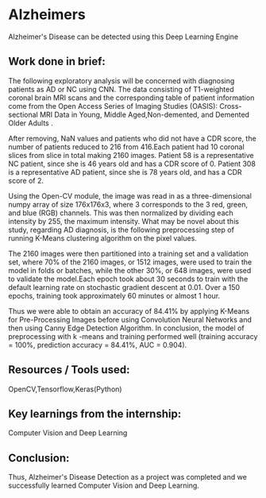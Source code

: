 # Alzheimers
Alzheimer's Disease can be detected using this Deep Learning Engine

## Work done in brief:

The following exploratory analysis will be concerned with diagnosing patients as AD or NC
using CNN. The data consisting of T1-weighted coronal brain MRI scans and the corresponding table of patient information come from the Open Access Series of Imaging Studies (OASIS): Cross-sectional MRI Data in Young, Middle Aged,Non-demented, and Demented Older Adults .  
       
After removing, NaN values and patients who did not have a CDR score, the number of patients reduced to 216 from 416.Each patient had 10 coronal slices from slice in total making 2160 images. Patient 58 is a representative NC patient, since she is 46 years old and has a CDR score of 0. Patient 308 is a representative AD patient, since she is 78 years old, and has a CDR score of 2.
      
Using the Open-CV module, the image was read in as a three-dimensional numpy array of size 176x176x3, where 3 corresponds to the 3 red, green, and blue (RGB) channels. This was then normalized by dividing each intensity by 255, the maximum intensity. What may be novel about this study, regarding AD diagnosis, is the following preprocessing step of running K-Means clustering algorithm on the pixel values.
      
The 2160 images were then partitioned into a training set and a validation set, where 70% of the 2160 images, or 1512 images, were used to train the model in folds or batches, while the other 30%, or 648 images, were used to validate the model.Each epoch took about 30 seconds to train with the default learning rate on stochastic gradient descent at 0.01. Over a 150 epochs, training took approximately 60 minutes or almost 1 hour.
     
Thus we were able to obtain an accuracy of  84.41% by applying K-Means for Pre-Processing Images before using Convolution Neural Networks and then using Canny Edge Detection Algorithm. In conclusion, the model of preprocessing with k -means and training performed well (training accuracy = 100%, prediction accuracy = 84.41%, AUC = 0.904).   

## Resources / Tools used:

OpenCV,Tensorflow,Keras(Python)

## Key learnings from the internship:

Computer Vision and Deep Learning

## Conclusion:

Thus, Alzheimer's Disease Detection as a project was completed and we successfully learned Computer Vision and Deep Learning.
